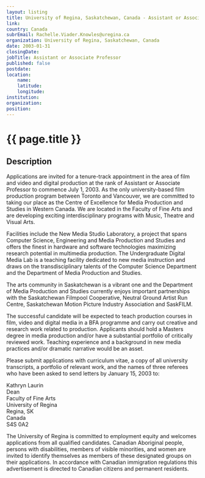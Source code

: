 ```yaml
---
layout: listing
title: University of Regina, Saskatchewan, Canada - Assistant or Associate Professor
link:
country: Canada
subrEmail: Rachelle.Viader.Knowles@uregina.ca
organization: University of Regina, Saskatchewan, Canada 
date: 2003-01-31
closingDate: 
jobTitle: Assistant or Associate Professor
published: false
postdate:
location:
	name: 
	latitude: 
	longitude: 
institution: 
organization: 
position: 
--- 
```



# {{ page.title }}

## Description



<p>Applications are invited for a tenure-track appointment in the area of film and video and digital production at the rank of Assistant or Associate Professor to commence July 1, 2003.  As the only university-based film production program between Toronto and Vancouver, we are committed to taking our place as the Centre of Excellence for Media Production and Studies in Western Canada.  We are located in the Faculty of Fine Arts and are developing exciting interdisciplinary programs with Music, Theatre and Visual Arts.</p>

<p>Facilities include the New Media Studio Laboratory, a project that spans Computer Science, Engineering and Media Production and Studies and offers the finest in hardware and software technologies maximizing research potential in multimedia production.  The Undergraduate Digital Media Lab is a teaching facility dedicated to new media instruction and draws on the transdisciplinary talents of the Computer Science Department and the Department of Media Production and Studies.</p>

<p>The arts community in Saskatchewan is a vibrant one and the Department of Media Production and Studies currently enjoys important partnerships with the Saskatchewan Filmpool Cooperative, Neutral Ground Artist Run Centre, Saskatchewan Motion Picture Industry Association and SaskFILM.</p>

<p>The successful candidate will be expected to teach production courses in film, video and digital media in a BFA programme and carry out creative and research work related to production.  Applicants should hold a Masters degree in media production and/or have a substantial portfolio of critically reviewed work.  Teaching experience and a background in new media practices and/or dramatic narrative would be an asset.</p>

<p>Please submit applications with curriculum vitae, a copy of all university transcripts, a portfolio of relevant work, and the names of three referees who have been asked to send letters by January 15, 2003 to:</p>

<p>	Kathryn Laurin<br/>
	Dean<br/>
	Faculty of Fine Arts<br/>
	University of Regina<br/>
	Regina, SK<br/>
	Canada<br/>
	S4S 0A2</p>

<p>The University of Regina is committed to employment equity and welcomes applications from all qualified candidates.  Canadian Aboriginal people, persons with disabilities, members of visible minorities, and women are invited to identify themselves as members of these designated groups on their applications.  In accordance with Canadian immigration regulations this advertisement is directed to Canadian citizens and permanent residents.</p>

